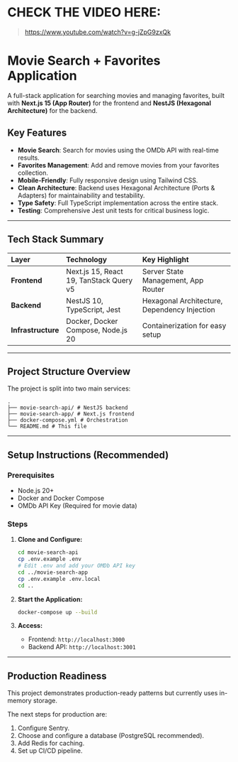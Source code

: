 # CHECK THE VIDEO HERE: 
> https://www.youtube.com/watch?v=g-jZpG9zxQk

# Movie Search + Favorites Application

A full-stack application for searching movies and managing favorites, built with **Next.js 15 (App Router)** for the frontend and **NestJS (Hexagonal Architecture)** for the backend.

## Key Features

- **Movie Search**: Search for movies using the OMDb API with real-time results.
- **Favorites Management**: Add and remove movies from your favorites collection.
- **Mobile-Friendly**: Fully responsive design using Tailwind CSS.
- **Clean Architecture**: Backend uses Hexagonal Architecture (Ports & Adapters) for maintainability and testability.
- **Type Safety**: Full TypeScript implementation across the entire stack.
- **Testing**: Comprehensive Jest unit tests for critical business logic.

---

## Tech Stack Summary

| Layer | Technology | Key Highlight |
| :--- | :--- | :--- |
| **Frontend** | Next.js 15, React 19, TanStack Query v5 | Server State Management, App Router |
| **Backend** | NestJS 10, TypeScript, Jest | Hexagonal Architecture, Dependency Injection |
| **Infrastructure** | Docker, Docker Compose, Node.js 20 | Containerization for easy setup |

---

## Project Structure Overview

The project is split into two main services:

```
. 
├── movie-search-api/ # NestJS backend 
├── movie-search-app/ # Next.js frontend 
├── docker-compose.yml # Orchestration 
└── README.md # This file
```

---

## Setup Instructions (Recommended)

### Prerequisites
- Node.js 20+
- Docker and Docker Compose
- OMDb API Key (Required for movie data)

### Steps

1.  **Clone and Configure:**
    ```bash
    cd movie-search-api
    cp .env.example .env
    # Edit .env and add your OMDb API key
    cd ../movie-search-app
    cp .env.example .env.local
    cd ..
    ```

2.  **Start the Application:**
    ```bash
    docker-compose up --build
    ```

3.  **Access:**
    - Frontend: `http://localhost:3000`
    - Backend API: `http://localhost:3001`

---

## Production Readiness

This project demonstrates production-ready patterns but currently uses in-memory storage.

The next steps for production are:
1.  Configure Sentry.
2.  Choose and configure a database (PostgreSQL recommended).
3.  Add Redis for caching.
4.  Set up CI/CD pipeline.
